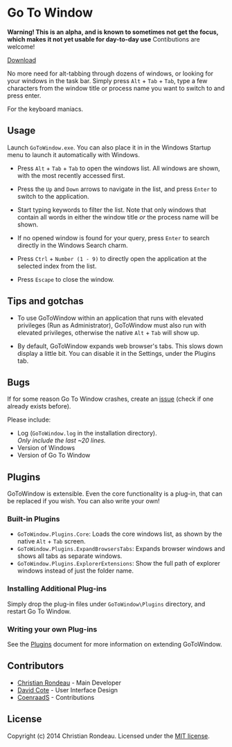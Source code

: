 # Go To Window

**Warning! This is an alpha, and is known to sometimes not get the focus, which makes it not yet usable for day-to-day use** Contibutions are welcome!

[Download](https://github.com/christianrondeau/GoToWindow/releases)

No more need for alt-tabbing through dozens of windows, or looking for your windows in the task bar. Simply press `Alt` + `Tab` + `Tab`, type a few characters from the window title or process name you want to switch to and press enter. 

For the keyboard maniacs.

## Usage

Launch `GoToWindow.exe`. You can also place it in in the Windows Startup menu to launch it automatically with Windows.

* Press `Alt` + `Tab` + `Tab` to open the windows list. All windows are shown, with the most recently accessed first.

* Press the `Up` and `Down` arrows to navigate in the list, and press `Enter` to switch to the application.

* Start typing keywords to filter the list. Note that only windows that contain all words in either the window title _or_ the process name will be shown.

* If no opened window is found for your query, press `Enter` to search directly in the Windows Search charm.

* Press `Ctrl` + `Number (1 - 9)` to directly open the application at the selected index from the list.

* Press `Escape` to close the window.

## Tips and gotchas

* To use GoToWindow within an application that runs with elevated privileges (Run as Administrator), GoToWindow must also run with elevated privileges, otherwise the native `Alt` + `Tab` will show up.

* By default, GoToWindow expands web browser's tabs. This slows down display a little bit. You can disable it in the Settings, under the Plugins tab.

## Bugs

If for some reason Go To Window crashes, create an [issue](https://github.com/christianrondeau/GoToWindow/issues) (check if one already exists before).

Please include:

* Log (`GoToWindow.log` in the installation directory).<br />_Only include the last ~20 lines._
* Version of Windows
* Version of Go To Window

## Plugins

GoToWindow is extensible. Even the core functionality is a plug-in, that can be replaced if you wish. You can also write your own!

### Built-in Plugins

* `GoToWindow.Plugins.Core`: Loads the core windows list, as shown by the native `Alt` + `Tab` screen. 
* `GoToWindow.Plugins.ExpandBrowsersTabs`: Expands browser windows and shows all tabs as separate windows.
* `GoToWindow.Plugins.ExplorerExtensions`: Show the full path of explorer windows instead of just the folder name.

### Installing Additional Plug-ins

Simply drop the plug-in files under `GoToWindow\Plugins` directory, and restart Go To Window.

### Writing your own Plug-ins

See the [Plugins](PLUGINS.md) document for more information on extending GoToWindow.

## Contributors

  * [Christian Rondeau](https://github.com/christianrondeau) - Main Developer
  * [David Cote](https://github.com/cotedav) - User Interface Design
  * [CoenraadS](https://github.com/CoenraadS) - Contributions

## License

Copyright (c) 2014 Christian Rondeau. Licensed under the [MIT license](LICENSE.md).
